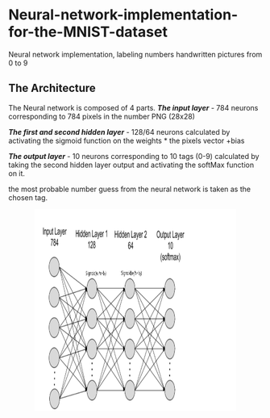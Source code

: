 # Neural-network-implementation-for-the-MNIST-dataset
Neural network implementation, labeling numbers handwritten pictures from 0 to 9 


## The Architecture
The Neural network is composed of 4 parts.
*****The input layer***** - 784 neurons corresponding to 784 pixels in the number PNG (28x28)

*****The first and second hidden layer***** - 128/64 neurons calculated by activating the sigmoid function on the weights * the pixels vector +bias

*****The output layer***** - 10 neurons corresponding to 10 tags (0-9) calculated by taking the second hidden layer output and activating the softMax function on it.

the most probable number guess from the neural network is taken as the chosen tag.

<p align="center"><img src="https://github.com/EyalBrilling/Neural-network-implementation-for-the-MNIST-dataset/blob/master/NN_PNG/NN_PNG.pdf" width="400" height="400" /></p>
